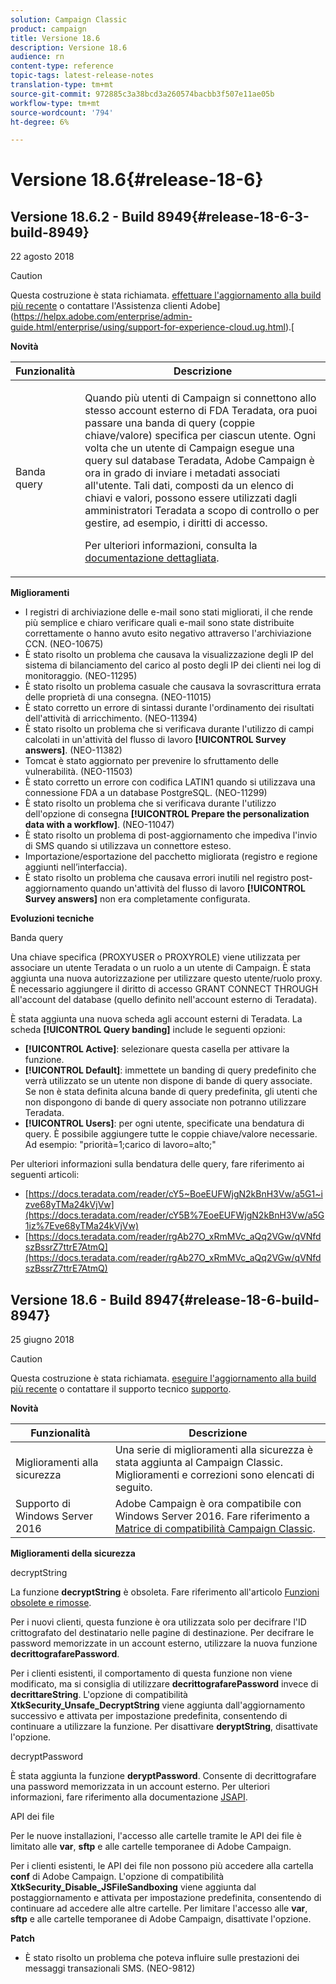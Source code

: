```yaml
---
solution: Campaign Classic
product: campaign
title: Versione 18.6
description: Versione 18.6
audience: rn
content-type: reference
topic-tags: latest-release-notes
translation-type: tm+mt
source-git-commit: 972885c3a38bcd3a260574bacbb3f507e11ae05b
workflow-type: tm+mt
source-wordcount: '794'
ht-degree: 6%

---
```



# Versione 18.6{#release-18-6}

## Versione 18.6.2 - Build 8949{#release-18-6-3-build-8949}

22 agosto 2018

>[!CAUTION]
>
>Questa costruzione è stata richiamata. [effettuare l&#39;aggiornamento alla build più recente](../../production/using/build-upgrade.md) o contattare l&#39;Assistenza clienti  Adobe](https://helpx.adobe.com/enterprise/admin-guide.html/enterprise/using/support-for-experience-cloud.ug.html).[

**Novità**

<table> 
 <thead> 
  <tr> 
   <th> Funzionalità<br /> </th> 
   <th> Descrizione<br /> </th> 
  </tr> 
 </thead> 
 <tbody> 
  <tr> 
   <td> Banda query<br /> </td> 
   <td> <p>Quando più utenti di Campaign si connettono allo stesso account esterno di FDA Teradata, ora puoi passare una banda di query (coppie chiave/valore) specifica per ciascun utente. Ogni volta che un utente di Campaign esegue una query sul database Teradata,  Adobe Campaign è ora in grado di inviare i metadati associati all'utente. Tali dati, composti da un elenco di chiavi e valori, possono essere utilizzati dagli amministratori Teradata a scopo di controllo o per gestire, ad esempio, i diritti di accesso.</p><p>Per ulteriori informazioni, consulta la <a href="../../installation/using/external-accounts.md">documentazione dettagliata</a>.</p> </td>
  </tr> 
 </tbody> 
</table>

**Miglioramenti**

* I registri di archiviazione delle e-mail sono stati migliorati, il che rende più semplice e chiaro verificare quali e-mail sono state distribuite correttamente o hanno avuto esito negativo attraverso l&#39;archiviazione CCN. (NEO-10675)
* È stato risolto un problema che causava la visualizzazione degli IP del sistema di bilanciamento del carico al posto degli IP dei clienti nei log di monitoraggio. (NEO-11295)
* È stato risolto un problema casuale che causava la sovrascrittura errata delle proprietà di una consegna. (NEO-11015)
* È stato corretto un errore di sintassi durante l&#39;ordinamento dei risultati dell&#39;attività di arricchimento. (NEO-11394)
* È stato risolto un problema che si verificava durante l&#39;utilizzo di campi calcolati in un&#39;attività del flusso di lavoro **[!UICONTROL Survey answers]**. (NEO-11382)
* Tomcat è stato aggiornato per prevenire lo sfruttamento delle vulnerabilità. (NEO-11503)
* È stato corretto un errore con codifica LATIN1 quando si utilizzava una connessione FDA a un database PostgreSQL. (NEO-11299)
* È stato risolto un problema che si verificava durante l&#39;utilizzo dell&#39;opzione di consegna **[!UICONTROL Prepare the personalization data with a workflow]**. (NEO-11047)
* È stato risolto un problema di post-aggiornamento che impediva l&#39;invio di SMS quando si utilizzava un connettore esteso.
* Importazione/esportazione del pacchetto migliorata (registro e regione aggiunti nell’interfaccia).
* È stato risolto un problema che causava errori inutili nel registro post-aggiornamento quando un&#39;attività del flusso di lavoro **[!UICONTROL Survey answers]** non era completamente configurata.

**Evoluzioni tecniche**

Banda query

Una chiave specifica (PROXYUSER o PROXYROLE) viene utilizzata per associare un utente Teradata o un ruolo a un utente di Campaign. È stata aggiunta una nuova autorizzazione per utilizzare questo utente/ruolo proxy. È necessario aggiungere il diritto di accesso GRANT CONNECT THROUGH all&#39;account del database (quello definito nell&#39;account esterno di Teradata).

È stata aggiunta una nuova scheda agli account esterni di Teradata. La scheda **[!UICONTROL Query banding]** include le seguenti opzioni:

* **[!UICONTROL Active]**: selezionare questa casella per attivare la funzione.
* **[!UICONTROL Default]**: immettete un banding di query predefinito che verrà utilizzato se un utente non dispone di bande di query associate. Se non è stata definita alcuna bande di query predefinita, gli utenti che non dispongono di bande di query associate non potranno utilizzare Teradata.
* **[!UICONTROL Users]**: per ogni utente, specificate una bendatura di query. È possibile aggiungere tutte le coppie chiave/valore necessarie. Ad esempio: &quot;priorità=1;carico di lavoro=alto;&quot;

Per ulteriori informazioni sulla bendatura delle query, fare riferimento ai seguenti articoli:

* [https://docs.teradata.com/reader/cY5~BoeEUFWjgN2kBnH3Vw/a5G1~izve68yTMa24kVjVw](https://docs.teradata.com/reader/cY5B%7EoeEUFWjgN2kBnH3Vw/a5G1iz%7Eve68yTMa24kVjVw)
* [https://docs.teradata.com/reader/rgAb27O_xRmMVc_aQq2VGw/qVNfdszBssrZ7ttrE7AtmQ](https://docs.teradata.com/reader/rgAb27O_xRmMVc_aQq2VGw/qVNfdszBssrZ7ttrE7AtmQ)

## Versione 18.6 - Build 8947{#release-18-6-build-8947}

25 giugno 2018

>[!CAUTION]
>
>Questa costruzione è stata richiamata. [eseguire l&#39;aggiornamento alla build più recente](../../production/using/build-upgrade.md) o contattare il supporto tecnico [supporto](https://helpx.adobe.com/enterprise/admin-guide.html/enterprise/using/support-for-experience-cloud.ug.html).

**Novità**

<table> 
 <thead> 
  <tr> 
   <th> Funzionalità<br /> </th> 
   <th> Descrizione<br /> </th> 
  </tr> 
 </thead> 
 <tbody> 
  <tr> 
   <td> Miglioramenti alla sicurezza<br /> </td> 
   <td> Una serie di miglioramenti alla sicurezza è stata aggiunta al Campaign Classic. Miglioramenti e correzioni sono elencati di seguito.<br /> </td> 
  </tr> 
  <tr> 
   <td> Supporto di Windows Server 2016<br /> </td> 
   <td>  Adobe Campaign è ora compatibile con Windows Server 2016. Fare riferimento a <a href="https://helpx.adobe.com/campaign/kb/compatibility-matrix.html">Matrice di compatibilità Campaign Classic</a>.<br /> </td> 
  </tr> 
 </tbody> 
</table>

**Miglioramenti della sicurezza**

decryptString

La funzione **decryptString** è obsoleta. Fare riferimento all&#39;articolo [Funzioni obsolete e rimosse](https://helpx.adobe.com/it/campaign/kb/deprecated-and-removed-features.html).

Per i nuovi clienti, questa funzione è ora utilizzata solo per decifrare l&#39;ID crittografato del destinatario nelle pagine di destinazione. Per decifrare le password memorizzate in un account esterno, utilizzare la nuova funzione **decrittografarePassword**.

Per i clienti esistenti, il comportamento di questa funzione non viene modificato, ma si consiglia di utilizzare **decrittografarePassword** invece di **decrittareString**. L&#39;opzione di compatibilità **XtkSecurity_Unsafe_DecryptString** viene aggiunta dall&#39;aggiornamento successivo e attivata per impostazione predefinita, consentendo di continuare a utilizzare la funzione. Per disattivare **deryptString**, disattivate l&#39;opzione.

decryptPassword

È stata aggiunta la funzione **deryptPassword**. Consente di decrittografare una password memorizzata in un account esterno. Per ulteriori informazioni, fare riferimento alla documentazione [JSAPI](https://helpx.adobe.com/it/campaign/kb/compatibility-matrix.html).

API dei file

Per le nuove installazioni, l&#39;accesso alle cartelle tramite le API dei file è limitato alle **var**, **sftp** e alle cartelle temporanee di  Adobe Campaign.

Per i clienti esistenti, le API dei file non possono più accedere alla cartella **conf** di  Adobe Campaign. L&#39;opzione di compatibilità **XtkSecurity_Disable_JSFileSandboxing** viene aggiunta dal postaggiornamento e attivata per impostazione predefinita, consentendo di continuare ad accedere alle altre cartelle. Per limitare l&#39;accesso alle **var**, **sftp** e alle cartelle temporanee di  Adobe Campaign, disattivate l&#39;opzione.

**Patch**

* È stato risolto un problema che poteva influire sulle prestazioni dei messaggi transazionali SMS. (NEO-9812)
